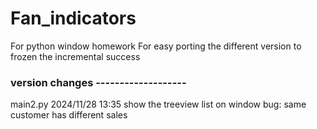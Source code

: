# Fan_indicators
For python window homework
For easy porting the different version to frozen the incremental success 

### version changes -------------------
main2.py  2024/11/28 13:35    show the treeview list on window 
                              bug: same customer has different sales